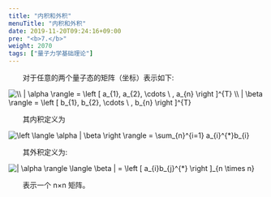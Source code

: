 ```yaml
---
title: "内积和外积"
menuTitle: "内积和外积"
date: 2019-11-20T09:24:16+09:00
pre: "<b>7.</b>"
weight: 2070
tags: ["量子力学基础理论"]
---
```


&emsp;&emsp;对于任意的两个量子态的矩阵（坐标）表示如下:

<img src="https://latex.codecogs.com/gif.latex?\inline&space;\dpi{150}&space;\\&space;|&space;\alpha&space;\rangle&space;=&space;\left&space;[&space;a_{1},&space;a_{2},&space;\cdots&space;\&space;,&space;a_{n}&space;\right&space;]^{T}&space;\\&space;|&space;\beta&space;\rangle&space;=&space;\left&space;[&space;b_{1},&space;b_{2},&space;\cdots&space;\&space;,&space;b_{n}&space;\right&space;]^{T}" title="\\ | \alpha \rangle = \left [ a_{1}, a_{2}, \cdots \ , a_{n} \right ]^{T} \\ | \beta \rangle = \left [ b_{1}, b_{2}, \cdots \ , b_{n} \right ]^{T}" />

&emsp;&emsp;其内积定义为

<img src="https://latex.codecogs.com/gif.latex?\inline&space;\dpi{150}&space;\left&space;\langle&space;\alpha&space;|&space;\beta&space;\right&space;\rangle&space;=&space;\sum_{n}^{i=1}&space;a_{i}^{*}b_{i}" title="\left \langle \alpha | \beta \right \rangle = \sum_{n}^{i=1} a_{i}^{*}b_{i}" />

&emsp;&emsp;其外积定义为:

<img src="https://latex.codecogs.com/gif.latex?\inline&space;\dpi{150}&space;|&space;\alpha&space;\rangle&space;\langle&space;\beta&space;|&space;=&space;\left&space;[&space;a_{i}b_{j}^{*}&space;\right&space;]_{n&space;\times&space;n}" title="| \alpha \rangle \langle \beta | = \left [ a_{i}b_{j}^{*} \right ]_{n \times n}" />

&emsp;&emsp;表示一个 n×n 矩阵。